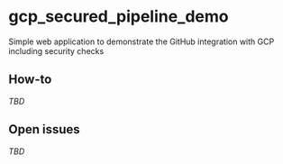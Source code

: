 # gcp_secured_pipeline_demo

Simple web application to demonstrate the GitHub integration with GCP including security checks 

## How-to

_TBD_

## Open issues 

 _TBD_

